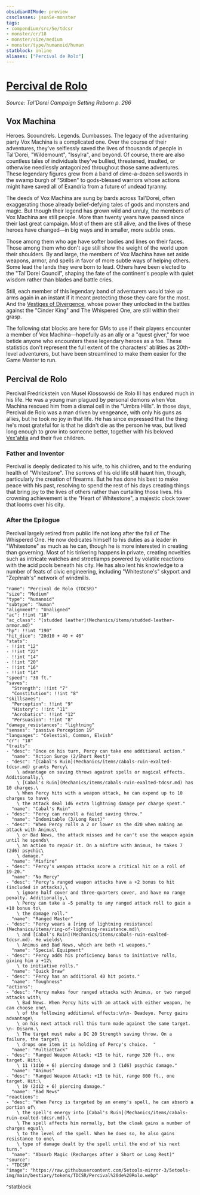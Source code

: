 ```yaml
---
obsidianUIMode: preview
cssclasses: json5e-monster
tags:
- compendium/src/5e/tdcsr
- monster/cr/18
- monster/size/medium
- monster/type/humanoid/human
statblock: inline
aliases: ["Percival de Rolo"]
---
```

# [Percival de Rolo](Mechanics\bestiary\humanoid/percival-de-rolo-tdcsr.md)
*Source: Tal'Dorei Campaign Setting Reborn p. 266*  

## Vox Machina

Heroes. Scoundrels. Legends. Dumbasses. The legacy of the adventuring party Vox Machina is a complicated one. Over the course of their adventures, they've selflessly saved the lives of thousands of people in Tal'Dorei, "Wildemount", "Issylra", and beyond. Of course, there are also countless tales of individuals they've bullied, threatened, insulted, or otherwise needlessly antagonized throughout those same adventures. These legendary figures grew from a band of dime-a-dozen sellswords in the swamp burgh of "Stilben" to gods-blessed warriors whose actions might have saved all of Exandria from a future of undead tyranny.

The deeds of Vox Machina are sung by bards across Tal'Dorei, often exaggerating those already belief-defying tales of gods and monsters and magic. But though their legend has grown wild and unruly, the members of Vox Machina are still people. More than twenty years have passed since their last great campaign. Most of them are still alive, and the lives of these heroes have changed—in big ways and in smaller, more subtle ones.

Those among them who age have softer bodies and lines on their faces. Those among them who don't age still show the weight of the world upon their shoulders. By and large, the members of Vox Machina have set aside weapons, armor, and spells in favor of more subtle ways of helping others. Some lead the lands they were born to lead. Others have been elected to the "Tal'Dorei Council", shaping the fate of the continent's people with quiet wisdom rather than blades and battle cries.

Still, each member of this legendary band of adventurers would take up arms again in an instant if it meant protecting those they care for the most. And the [Vestiges of Divergence](Mechanics/tables/vestiges-of-divergence-by-advancement-tdcsr.md), whose power they unlocked in the battles against the "Cinder King" and The Whispered One, are still within their grasp.

The following stat blocks are here for GMs to use if their players encounter a member of Vox Machina—hopefully as an ally or a "quest giver," for woe betide anyone who encounters these legendary heroes as a foe. These statistics don't represent the full extent of the characters' abilities as 20th-level adventurers, but have been streamlined to make them easier for the Game Master to run.

## Percival de Rolo

Percival Fredrickstein von Musel Klossowski de Rolo III has endured much in his life. He was a young man plagued by personal demons when Vox Machina rescued him from a dismal cell in the "Umbra Hills". In those days, Percival de Rolo was a man driven by vengeance, with only his guns as allies, but he took no joy in that life. He has since expressed that the thing he's most grateful for is that he didn't die as the person he was, but lived long enough to grow into someone better, together with his beloved [Vex'ahlia](Mechanics/bestiary/humanoid/vexahlia-tdcsr.md) and their five children.

### Father and Inventor

Percival is deeply dedicated to his wife, to his children, and to the enduring health of "Whitestone". The sorrows of his old life still haunt him, though, particularly the creation of firearms. But he has done his best to make peace with his past, resolving to spend the rest of his days creating things that bring joy to the lives of others rather than curtailing those lives. His crowning achievement is the "Heart of Whitestone", a majestic clock tower that looms over his city.

### After the Epilogue

Percival largely retired from public life not long after the fall of The Whispered One. He now dedicates himself to his duties as a leader in "Whitestone" as much as he can, though he is more interested in creating than governing. Most of his tinkering happens in private, creating novelties such as intricate watches and streetlamps powered by volatile reactions with the acid pools beneath his city. He has also lent his knowledge to a number of feats of civic engineering, including "Whitestone's" skyport and "Zephrah's" network of windmills.

```statblock
"name": "Percival de Rolo (TDCSR)"
"size": "Medium"
"type": "humanoid"
"subtype": "human"
"alignment": "Unaligned"
"ac": !!int "18"
"ac_class": "[studded leather](Mechanics/items/studded-leather-armor.md)"
"hp": !!int "190"
"hit_dice": "20d10 + 40 + 40"
"stats":
- !!int "12"
- !!int "22"
- !!int "14"
- !!int "20"
- !!int "16"
- !!int "14"
"speed": "30 ft."
"saves":
  "Strength": !!int "7"
  "Constitution": !!int "8"
"skillsaves":
  "Perception": !!int "9"
  "History": !!int "11"
  "Acrobatics": !!int "12"
  "Persuasion": !!int "8"
"damage_resistances": "lightning"
"senses": "passive Perception 19"
"languages": "Celestial, Common, Elvish"
"cr": "18"
"traits":
- "desc": "Once on his turn, Percy can take one additional action."
  "name": "Action Surge (2/Short Rest)"
- "desc": "[Cabal's Ruin](Mechanics/items/cabals-ruin-exalted-tdcsr.md) grants Percy\
    \ advantage on saving throws against spells or magical effects. Additionally,\
    \ [Cabal's Ruin](Mechanics/items/cabals-ruin-exalted-tdcsr.md) has 10 charges.\
    \ When Percy hits with a weapon attack, he can expend up to 10 charges to have\
    \ the attack deal 1d6 extra lightning damage per charge spent."
  "name": "Cabal's Ruin"
- "desc": "Percy can reroll a failed saving throw."
  "name": "Indomitable (3/Long Rest)"
- "desc": "When Percy rolls a 2 or lower on the d20 when making an attack with Animus\
    \ or Bad News, the attack misses and he can't use the weapon again until he spends\
    \ an action to repair it. On a misfire with Animus, he takes 7 (2d6) psychic\
    \ damage."
  "name": "Misfire"
- "desc": "Percy's weapon attacks score a critical hit on a roll of 19-20."
  "name": "No Mercy"
- "desc": "Percy's ranged weapon attacks have a +2 bonus to hit (included in attacks),\
    \ ignore half cover and three-quarters cover, and have no range penalty. Additionally,\
    \ Percy can take a −5 penalty to any ranged attack roll to gain a +10 bonus to\
    \ the damage roll."
  "name": "Ranged Master"
- "desc": "Percy wears a [ring of lightning resistance](Mechanics/items/ring-of-lightning-resistance.md)\
    \ and [Cabal's Ruin](Mechanics/items/cabals-ruin-exalted-tdcsr.md). He wields\
    \ Animus and Bad News, which are both +1 weapons."
  "name": "Special Equipment"
- "desc": "Percy adds his proficiency bonus to initiative rolls, giving him a +12\
    \ to initiative rolls."
  "name": "Quick Draw"
- "desc": "Percy has an additional 40 hit points."
  "name": "Toughness"
"actions":
- "desc": "Percy makes four ranged attacks with Animus, or two ranged attacks with\
    \ Bad News. When Percy hits with an attack with either weapon, he can choose one\
    \ of the following additional effects:\n\n- Deadeye. Percy gains advantage\
    \ on his next attack roll this turn made against the same target.  \n- Disarm.\
    \ The target must make a DC 20 Strength saving throw. On a failure, the target\
    \ drops one item it is holding of Percy's choice.  "
  "name": "Multiattack"
- "desc": "Ranged Weapon Attack: +15 to hit, range 320 ft., one target. Hit:\
    \ 11 (1d10 + 6) piercing damage and 3 (1d6) psychic damage."
  "name": "Animus"
- "desc": "Ranged Weapon Attack: +15 to hit, range 800 ft., one target. Hit:\
    \ 19 (2d12 + 6) piercing damage."
  "name": "Bad News"
"reactions":
- "desc": "When Percy is targeted by an enemy's spell, he can absorb a portion of\
    \ the spell's energy into [Cabal's Ruin](Mechanics/items/cabals-ruin-exalted-tdcsr.md).\
    \ The spell affects him normally, but the cloak gains a number of charges equal\
    \ to the level of the spell. When he does so, he also gains resistance to one\
    \ type of damage dealt by the spell until the end of his next turn."
  "name": "Absorb Magic (Recharges after a Short or Long Rest)"
"source":
- "TDCSR"
"image": "https://raw.githubusercontent.com/5etools-mirror-3/5etools-img/main/bestiary/tokens/TDCSR/Percival%20de%20Rolo.webp"
```
^statblock